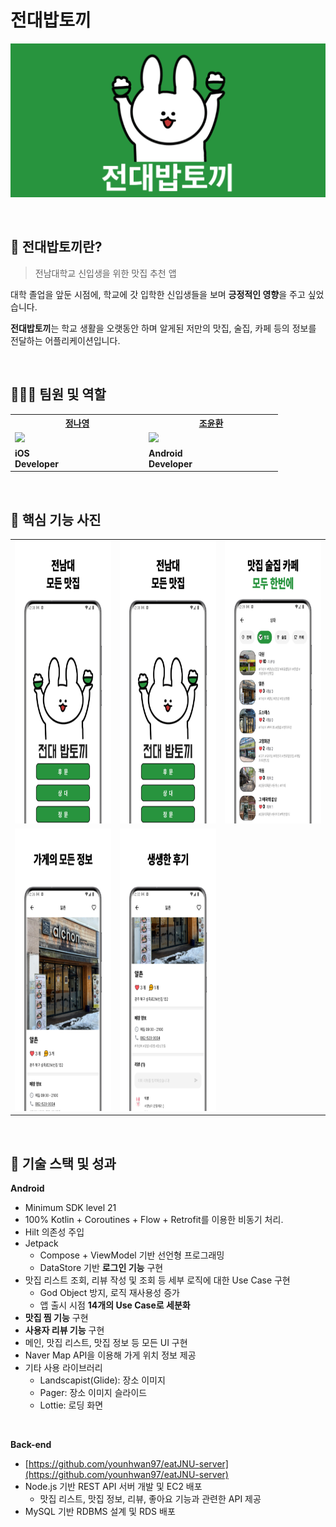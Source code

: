 # **전대밥토끼**

![앱 그래픽 이미지](preview/graphic_image.png)

<br/>

## 📌 전대밥토끼란?

> 전남대학교 신입생을 위한 맛집 추천 앱

대학 졸업을 앞둔 시점에, 학교에 갓 입학한 신입생들을 보며 **긍정적인 영향**을 주고 싶었습니다.

**전대밥토끼**는 학교 생활을 오랫동안 하며 알게된 저만의 맛집, 술집, 카페 등의 정보를 전달하는 어플리케이션입니다.

<br>

## 💁🏻‍♂️ 팀원 및 역할

<table width="400px">
    <th style="text-align:center">
      <a href="https://github.com/nang518" target="_blank">정나영</a>
    </th>
    <th style="text-align:center">
      <a href="https://github.com/younhwan97" target="_blank">조윤환</a>
    </th>
    <tr>
        <td width="200px">
            <img src="https://avatars.githubusercontent.com/u/106538455?v=4"/>
        </td>
        <td width="200px">
            <img src="https://avatars.githubusercontent.com/u/78298663?v=4"/>
        </td>
    </tr>
    <tr>
        <td>
            <strong>iOS <br> Developer</strong>
        </td>
        <td>
            <strong>Android <br> Developer</strong>
        </td>
    </tr>
</table>

<br/>

## 📸 핵심 기능 사진

<table>
  <tr>
    <td><img width="226px" height="452px" src="preview/image1.jpeg"/></td>
    <td><img width="226px" height="452px" src="preview/image1.jpeg"/></td>
    <td><img width="226px" height="452px" src="preview/image2.jpeg"/></td>
  </tr>
  <tr>
    <td><img width="226px" height="452px" src="preview/image3.jpeg"/></td>
    <td><img width="226px" height="452px" src="preview/image4.jpeg"/></td>
  </tr>    
 </table>

<br>

## 🚀 기술 스택 및 성과

**Android**

- Minimum SDK level 21
- 100% Kotlin + Coroutines + Flow + Retrofit를 이용한 비동기 처리.
- Hilt 의존성 주입
- Jetpack
  + Compose + ViewModel 기반 선언형 프로그래밍
  + DataStore 기반 **로그인 기능** 구현
- 맛집 리스트 조회, 리뷰 작성 및 조회 등 세부 로직에 대한 Use Case 구현
  + God Object 방지, 로직 재사용성 증가
  + 앱 출시 시점 **14개의 Use Case로 세분화**
- **맛집 찜 기능** 구현
- **사용자 리뷰 기능** 구현
- 메인, 맛집 리스트, 맛집 정보 등 모든 UI 구현
- Naver Map API을 이용해 가게 위치 정보 제공
- 기타 사용 라이브러리
  + Landscapist(Glide): 장소 이미지
  + Pager: 장소 이미지 슬라이드
  + Lottie: 로딩 화면

<br/>

**Back-end**

- [https://github.com/younhwan97/eatJNU-server](https://github.com/younhwan97/eatJNU-server)
- Node.js 기반 REST API 서버 개발 및 EC2 배포
  + 맛집 리스트, 맛집 정보, 리뷰, 좋아요 기능과 관련한 API 제공
- MySQL 기반 RDBMS 설계 및 RDS 배포

